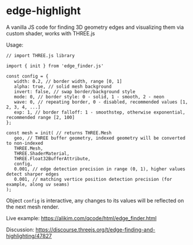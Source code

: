 # edge-highlight
A vanilla JS code for finding 3D geometry edges and visualizing them via custom shader, works with THREE.js

Usage:

```
// import THREE.js library

import { init } from 'edge_finder.js'

const config = {
   width: 0.2, // border width, range [0, 1]
   alpha: true, // solid mesh background
   invert: false, // swap border/background style
   mode: 0, // border style: 0 - solid, 1 - smooth, 2 - neon
   wave: 0, // repeating border, 0 - disabled, recommended values [1, 2, 3, 4, ...]
   exp: 1, // border falloff: 1 - smoothstep, otherwise exponential, recommended range [2, 100]
};

const mesh = init( // returns THREE.Mesh
   geo, // THREE buffer geometry, indexed geometry will be converted to non-indexed
   THREE.Mesh, 
   THREE.ShaderMaterial, 
   THREE.Float32BufferAttribute, 
   config, 
   0.001, // edge detection precision in range (0, 1), higher values detect sharper edges
   0.001, // matching vertice position detection precision (for example, along uv seams)
);
```

Object `config` is interactive, any changes to its values will be reflected on the next mesh render.

Live example:
https://alikim.com/qcode/html/edge_finder.html

Discussion:
https://discourse.threejs.org/t/edge-finding-and-highlighting/47827
